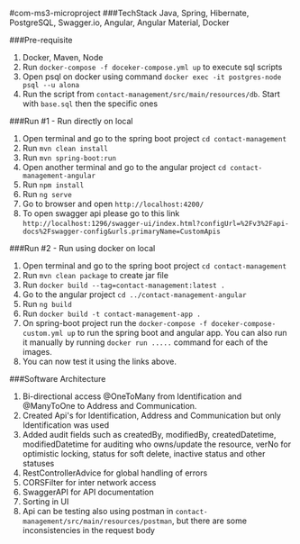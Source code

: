 #com-ms3-microproject
###TechStack
Java, Spring, Hibernate, PostgreSQL, Swagger.io, Angular, Angular Material, Docker

###Pre-requisite
1. Docker, Maven, Node
2. Run `docker-compose -f doceker-compose.yml up` to execute sql scripts
3. Open psql on docker using command `docker exec -it postgres-node psql --u alona`
4. Run the script from `contact-management/src/main/resources/db`. Start with `base.sql` then the specific ones

###Run #1 - Run directly on local
1. Open terminal and go to the spring boot project `cd contact-management`
2. Run `mvn clean install` 
3. Run `mvn spring-boot:run`
4. Open another terminal and go to the angular project `cd contact-management-angular`
5. Run `npm install`
6. Run `ng serve`
7. Go to browser and open `http://localhost:4200/`
8. To open swagger api please go to this link `http://localhost:1296/swagger-ui/index.html?configUrl=%2Fv3%2Fapi-docs%2Fswagger-config&urls.primaryName=CustomApis`

###Run #2 - Run using docker on local
1. Open terminal and go to the spring boot project `cd contact-management`
2. Run `mvn clean package` to create jar file
3. Run `docker build --tag=contact-management:latest .`
4. Go to the angular project `cd ../contact-management-angular`
5. Run `ng build`
6. Run `docker build -t contact-management-app .`
7. On spring-boot project run the `docker-compose -f doceker-compose-custom.yml up` to run the spring boot and angular app. You can also run it manually by running `docker run .....` command for each of the images.
8. You can now test it using the links above.

###Software Architecture
1. Bi-directional access @OneToMany from Identification and @ManyToOne to Address and Communication.
2. Created Api's for Identification, Address and Communication but only Identification was used
3. Added audit fields such as createdBy, modifiedBy, createdDatetime, modifiedDatetime for auditing who owns/update the resource, verNo for optimistic locking, status for soft delete, inactive status and other statuses
4. RestControllerAdvice for global handling of errors
5. CORSFilter for inter network access
6. SwaggerAPI for API documentation
7. Sorting in UI
8. Api can be testing also using postman in `contact-management/src/main/resources/postman`, but there are some inconsistencies in the request body
